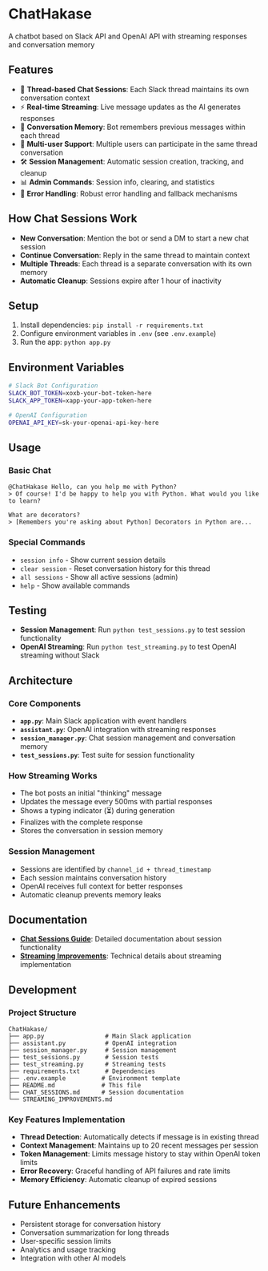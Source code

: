 # ChatHakase
A chatbot based on Slack API and OpenAI API with streaming responses and conversation memory

## Features
- 🧵 **Thread-based Chat Sessions**: Each Slack thread maintains its own conversation context
- ⚡ **Real-time Streaming**: Live message updates as the AI generates responses
- 🧠 **Conversation Memory**: Bot remembers previous messages within each thread
- 🔄 **Multi-user Support**: Multiple users can participate in the same thread conversation
- 🛠️ **Session Management**: Automatic session creation, tracking, and cleanup
- 📊 **Admin Commands**: Session info, clearing, and statistics
- 🚨 **Error Handling**: Robust error handling and fallback mechanisms

## How Chat Sessions Work
- **New Conversation**: Mention the bot or send a DM to start a new chat session
- **Continue Conversation**: Reply in the same thread to maintain context
- **Multiple Threads**: Each thread is a separate conversation with its own memory
- **Automatic Cleanup**: Sessions expire after 1 hour of inactivity

## Setup
1. Install dependencies: `pip install -r requirements.txt`
2. Configure environment variables in `.env` (see `.env.example`)
3. Run the app: `python app.py`

## Environment Variables
```bash
# Slack Bot Configuration
SLACK_BOT_TOKEN=xoxb-your-bot-token-here
SLACK_APP_TOKEN=xapp-your-app-token-here

# OpenAI Configuration
OPENAI_API_KEY=sk-your-openai-api-key-here
```

## Usage

### Basic Chat
```
@ChatHakase Hello, can you help me with Python?
> Of course! I'd be happy to help you with Python. What would you like to learn?

What are decorators?
> [Remembers you're asking about Python] Decorators in Python are...
```

### Special Commands
- `session info` - Show current session details
- `clear session` - Reset conversation history for this thread
- `all sessions` - Show all active sessions (admin)
- `help` - Show available commands

## Testing
- **Session Management**: Run `python test_sessions.py` to test session functionality
- **OpenAI Streaming**: Run `python test_streaming.py` to test OpenAI streaming without Slack

## Architecture

### Core Components
- **`app.py`**: Main Slack application with event handlers
- **`assistant.py`**: OpenAI integration with streaming responses
- **`session_manager.py`**: Chat session management and conversation memory
- **`test_sessions.py`**: Test suite for session functionality

### How Streaming Works
- The bot posts an initial "thinking" message
- Updates the message every 500ms with partial responses
- Shows a typing indicator (⏳) during generation
- Finalizes with the complete response
- Stores the conversation in session memory

### Session Management
- Sessions are identified by `channel_id + thread_timestamp`
- Each session maintains conversation history
- OpenAI receives full context for better responses
- Automatic cleanup prevents memory leaks

## Documentation
- **[Chat Sessions Guide](CHAT_SESSIONS.md)**: Detailed documentation about session functionality
- **[Streaming Improvements](STREAMING_IMPROVEMENTS.md)**: Technical details about streaming implementation

## Development

### Project Structure
```
ChatHakase/
├── app.py                 # Main Slack application
├── assistant.py           # OpenAI integration
├── session_manager.py     # Session management
├── test_sessions.py       # Session tests
├── test_streaming.py      # Streaming tests
├── requirements.txt       # Dependencies
├── .env.example          # Environment template
├── README.md             # This file
├── CHAT_SESSIONS.md      # Session documentation
└── STREAMING_IMPROVEMENTS.md
```

### Key Features Implementation
- **Thread Detection**: Automatically detects if message is in existing thread
- **Context Management**: Maintains up to 20 recent messages per session
- **Token Management**: Limits message history to stay within OpenAI token limits
- **Error Recovery**: Graceful handling of API failures and rate limits
- **Memory Efficiency**: Automatic cleanup of expired sessions

## Future Enhancements
- Persistent storage for conversation history
- Conversation summarization for long threads
- User-specific session limits
- Analytics and usage tracking
- Integration with other AI models
